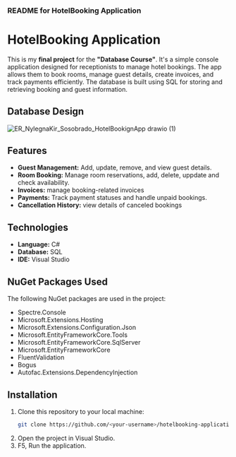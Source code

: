 ### README for HotelBooking Application

# HotelBooking Application

This is my **final project** for the **"Database Course"**. It's a simple console application designed for receptionists to manage hotel bookings. The app allows them to book rooms, manage guest details, create invoices, and track payments efficiently. The database is built using SQL for storing and retrieving booking and guest information.

## Database Design
![ER_NylegnaKir_Sosobrado_HotelBookignApp drawio (1)](https://github.com/user-attachments/assets/bc8f4f4a-6c43-42bd-b5f5-76d21f48b77b)

## Features

- **Guest Management:** Add, update, remove, and view guest details.
- **Room Booking:** Manage room reservations, add, delete, uppdate and check availability.
- **Invoices:** manage booking-related invoices
- **Payments:** Track payment statuses and handle unpaid bookings.
- **Cancellation History:** view details of canceled bookings

## Technologies
- **Language:** C#
- **Database:** SQL 
- **IDE:** Visual Studio

## NuGet Packages Used
The following NuGet packages are used in the project:
- Spectre.Console
- Microsoft.Extensions.Hosting
- Microsoft.Extensions.Configuration.Json
- Microsoft.EntityFrameworkCore.Tools
- Microsoft.EntityFrameworkCore.SqlServer
- Microsoft.EntityFrameworkCore
- FluentValidation
- Bogus
- Autofac.Extensions.DependencyInjection

## Installation
1. Clone this repository to your local machine:
   ```bash
   git clone https://github.com/<your-username>/hotelbooking-application.git
   ```
2. Open the project in Visual Studio.
3. F5, Run the application.

